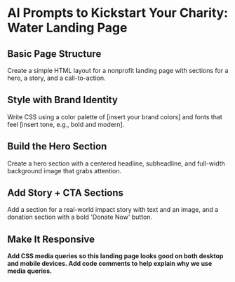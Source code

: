 # AI Prompts to Kickstart Your Charity: Water Landing Page

## Basic Page Structure

Create a simple HTML layout for a nonprofit landing page with sections for a hero, a story, and a call-to-action.

## Style with Brand Identity

Write CSS using a color palette of [insert your brand colors] and fonts that feel [insert tone, e.g., bold and modern].

## Build the Hero Section

Create a hero section with a centered headline, subheadline, and full-width background image that grabs attention.

## Add Story + CTA Sections

Add a section for a real-world impact story with text and an image, and a donation section with a bold 'Donate Now' button.

## Make It Responsive

**Add CSS media queries so this landing page looks good on both desktop and mobile devices. Add code comments to help explain why we use media queries.**
